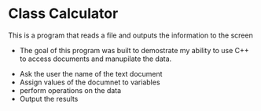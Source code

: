 # Class Calculator

This is a program that reads a file and outputs the information to the screen 

* The goal of this program was built to demostrate my ability to use C++ to access documents and manupilate the data.
- Ask the user the name of the text document
- Assign values of the documnet to variables
- perform operations on the data
- Output the results
